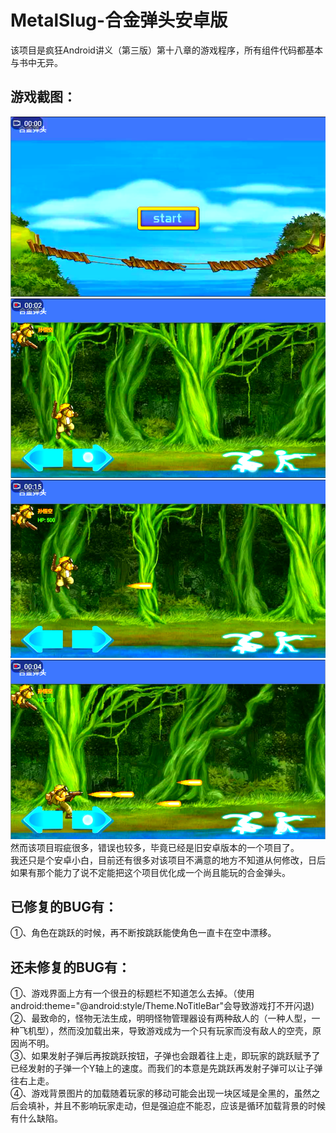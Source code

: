 # MetalSlug-合金弹头安卓版
该项目是疯狂Android讲义（第三版）第十八章的游戏程序，所有组件代码都基本与书中无异。
## 游戏截图：
![](https://github.com/Serene-Seven/MetalSlug/raw/master/Screenshots/1.png)
![](https://github.com/Serene-Seven/MetalSlug/raw/master/Screenshots/2.png)
![](https://github.com/Serene-Seven/MetalSlug/raw/master/Screenshots/4.png)
![](https://github.com/Serene-Seven/MetalSlug/raw/master/Screenshots/3.png)
然而该项目瑕疵很多，错误也较多，毕竟已经是旧安卓版本的一个项目了。  
我还只是个安卓小白，目前还有很多对该项目不满意的地方不知道从何修改，日后如果有那个能力了说不定能把这个项目优化成一个尚且能玩的合金弹头。
## 已修复的BUG有：
①、角色在跳跃的时候，再不断按跳跃能使角色一直卡在空中漂移。
## 还未修复的BUG有：
①、游戏界面上方有一个很丑的标题栏不知道怎么去掉。（使用android:theme="@android:style/Theme.NoTitleBar"会导致游戏打不开闪退)  
②、最致命的，怪物无法生成，明明怪物管理器设有两种敌人的（一种人型，一种飞机型），然而没加载出来，导致游戏成为一个只有玩家而没有敌人的空壳，原因尚不明。  
③、如果发射子弹后再按跳跃按钮，子弹也会跟着往上走，即玩家的跳跃赋予了已经发射的子弹一个Y轴上的速度。而我们的本意是先跳跃再发射子弹可以让子弹往右上走。  
④、游戏背景图片的加载随着玩家的移动可能会出现一块区域是全黑的，虽然之后会填补，并且不影响玩家走动，但是强迫症不能忍，应该是循环加载背景的时候有什么缺陷。
